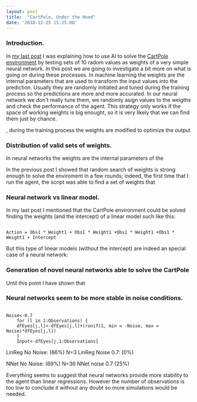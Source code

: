 ```yaml
---
layout: post
title:  "CartPole, Under the Hood"
date: '2018-12-25 15:25:00'
---
```



### Introduction.
In [my last post](https://garcia-nacho.github.io/AI-in-R/) I was explaining how to use AI to solve the [CartPole environment](https://gym.openai.com/envs/CartPole-v0/) by testing sets of 10 radom values as weights of a very simple neural network. In this post we are going to investigate a bit more on what is going on during these processes. 
In machine learning the weights are the internal parameters that are used to transform the input values into the prediction. Usually they are randomly initiated and tuned during the training process so the predictions are more and more accurated. In our neural network we don't really tune them, we randomly asign values to the weigths and check the performance of the agent. This strategy only works if the space of working weights is big enought, so it is very likely that we can find them just by chance.      

, during the training process the weights are modified to optimize the output


### Distribution of valid sets of weights.
In neural networks the weights are the internal parameters of the 

In the previous post I showed that random search of weights is strong enough to solve the enviroment in a few rounds; indeed, the first time that I run the agent, the script was able to find a set of weights that 


### Neural network vs linear model.
In my last post I mentioned that the CartPole environment could be solved finding the weights (and the intercept) of a linear model such like this:
<pre><code>
Action = Obs1 * Weight1 + Obs1 * Weight1 +Obs1 * Weight1 +Obs1 * Weight1 + Intercept 
</code></pre>
But this type of linear models (without the intercept) are indeed an special case of a neural network:

### Generation of novel neural networks able to solve the CartPole

Until this point I have shown that 


### Neural networks seem to be more stable in noise conditions.

<pre><code>
Noise<-0.7
    for (l in 1:Observations) {
    dfEyes[j,l]<-dfEyes[j,l]+(runif(1, min = -Noise, max = Noise)*dfEyes[j,l]) 
    }
    Input<-dfEyes[j,1:Observations]
</code></pre>

LinReg No Noise: (66%) N=3
LinReg Noise 0.7: (0%)

NNet No Noise: (69%) N=36
NNet noise 0.7 (25%)

Everything seems to suggest that neural networks provide more stability to the agent than linear regressions. However the number of observations is too low to conclude it without any doubt so more simulations would be needed.
